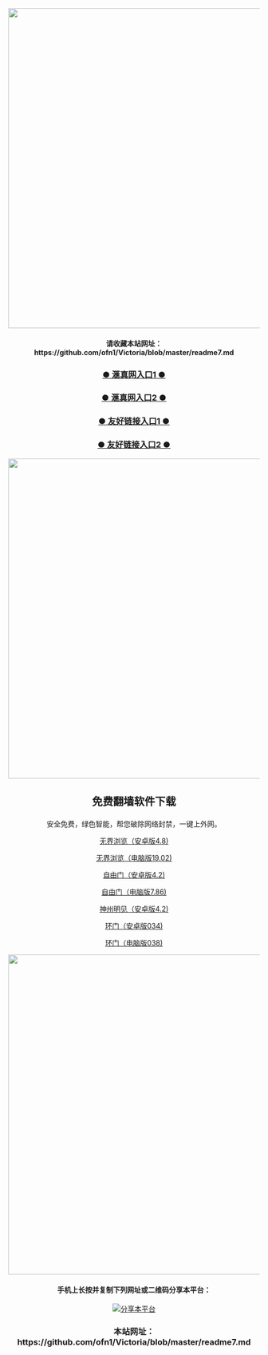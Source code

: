 
<div align="center"><a href="https://s3.us-east-2.amazonaws.com/cssact-mark-new/index.html?p=5ec93ef567689e95932
"><IMG SRC="https://github.com/ofn1/Victoria/blob/master/hzhen5.jpg" width=640></a>
<div align=center><h4>请收藏本站网址：https://github.com/ofn1/Victoria/blob/master/readme7.md</h4></div>


<div align=center><h3><b><a href="https://s3.us-east-2.amazonaws.com/cssact-mark-new/index.html?p=5ec93ef567689e95932
">● 滙真网入口1 ● </a></b></h3></div>
  
<div align=center><h3><b><a href="https://vk580.github.io?p=5ec93ef567689e95932
">● 滙真网入口2 ● </a></b></h3></div>

<div align=center><h3><b><a href="https://github.com/gofanben/gm/blob/master/swsp.md">● 友好链接入口1 ● </a></b></h3></div>

<div align=center><h3><b><a href="https://github.com/qqc2352/www/blob/master/README.md">● 友好链接入口2 ● </a></b></h3></div>

<div align="center"><a href="https://s3.ap-northeast-1.amazonaws.com/emifovmw/index.html?p=5ec90fa3111713e4133"><IMG SRC="https://github.com/ofn1/Victoria/blob/master/fngrchn3.jpg" width=640></a>

<h2><p><strong>免费翻墙软件下载</strong></p></h2>
安全免费，绿色智能，帮您破除网络封禁，一键上外网。<br>

[无界浏览（安卓版4.8)](https://cdn.jsdelivr.net/gh/ofn1/zhenzhen@1.5/um.apk)

[无界浏览（电脑版19.02)](https://cdn.jsdelivr.net/gh/ofn1/zhenzhen@1.5/u1902.zip)

[自由门（安卓版4.2)](https://cdn.jsdelivr.net/gh/ofn1/zhenzhen@1.5/fgma42.apk)

[自由门（电脑版7.86)](https://cdn.jsdelivr.net/gh/ofn1/zhenzhen@1.7/fg786p.zip)

[神州明见（安卓版4.2)](https://cdn.jsdelivr.net/gh/ofn1/zhenzhen@1.5/SzzdOgate.apk)

[环门（安卓版034)](https://cdn.jsdelivr.net/gh/ofn1/zhenzhen@1.5/oGatea.apk)

[环门（电脑版038)](https://cdn.jsdelivr.net/gh/ofn1/zhenzhen@1.5/oGate.zip)

<div align="center"><a href="https://s3.us-east-2.amazonaws.com/cssact-mark-new/index.html?p=5ec93ef567689e95932
"><IMG SRC="https://github.com/ofn1/Victoria/blob/master/fngrchn3.jpg" width=640></a>
  
<h4><h4>手机上长按并复制下列网址或二维码分享本平台：</h4>
    
<div align="center"><a href="https://github.com/ofn1/Victoria/blob/master/readme7.md"><img src="https://cdn.jsdelivr.net/gh/ofn1/huihui@1.0.1/readme7_qr.jpg" title="分享本平台"></img></a>

<div align=center><h3>本站网址：https://github.com/ofn1/Victoria/blob/master/readme7.md</h3></div>
